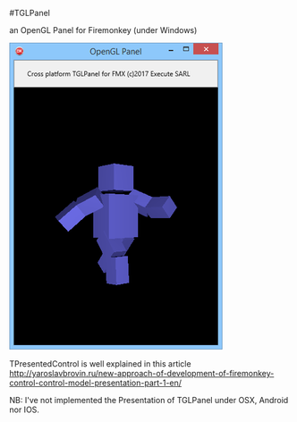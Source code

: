 #TGLPanel

an OpenGL Panel for Firemonkey (under Windows)

![screenshot](GLPanel.png)

TPresentedControl is well explained in this article
http://yaroslavbrovin.ru/new-approach-of-development-of-firemonkey-control-control-model-presentation-part-1-en/

NB: I've not implemented the Presentation of TGLPanel under OSX, Android nor IOS.